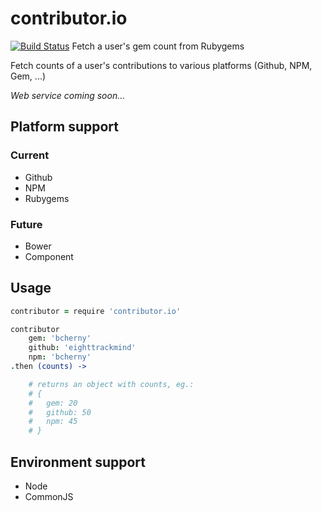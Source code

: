 contributor.io
==============

[![Build Status](https://travis-ci.org/eighttrackmind/contributor.io.png)](https://travis-ci.org/eighttrackmind/contributor.io.png)
Fetch a user's gem count from Rubygems

Fetch counts of a user's contributions to various platforms (Github, NPM, Gem, ...)

*Web service coming soon...*

## Platform support

### Current

- Github
- NPM
- Rubygems

### Future

- Bower
- Component

## Usage

```coffee
contributor = require 'contributor.io'

contributor
	gem: 'bcherny'
	github: 'eighttrackmind'
	npm: 'bcherny'
.then (counts) ->

	# returns an object with counts, eg.:
	# {
	#	gem: 20
	#	github: 50
	#	npm: 45
	# }
```

## Environment support

- Node
- CommonJS